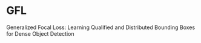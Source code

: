 # GFL
Generalized Focal Loss: Learning Qualified and Distributed Bounding Boxes for Dense Object Detection
